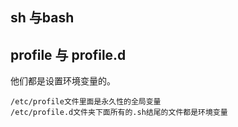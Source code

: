 ## sh 与bash

## profile 与 profile.d
他们都是设置环境变量的。

    /etc/profile文件里面是永久性的全局变量
    /etc/profile.d文件夹下面所有的.sh结尾的文件都是环境变量
    
